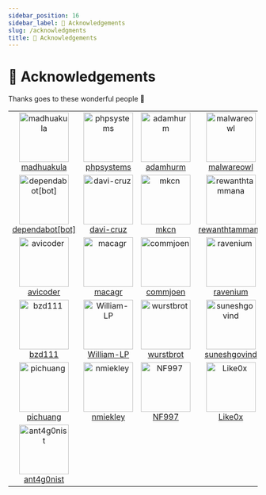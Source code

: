 ```yaml
---
sidebar_position: 16
sidebar_label: 🙏 Acknowledgements
slug: /acknowledgments
title: 🙏 Acknowledgements
---
```


# 🙏 Acknowledgements

Thanks goes to these wonderful people 🎉

<table>
    <tr>
        <td align="center"><a href="https://github.com/madhuakula"><img alt="madhuakula" src="https://avatars.githubusercontent.com/u/6764192?v=4" width="100" /><br />madhuakula</a></td>
        <td align="center"><a href="https://github.com/phpsystems"><img alt="phpsystems" src="https://avatars.githubusercontent.com/u/6594322?v=4" width="100" /><br />phpsystems</a></td>
        <td align="center"><a href="https://github.com/adamhurm"><img alt="adamhurm" src="https://avatars.githubusercontent.com/u/13396996?v=4" width="100" /><br />adamhurm</a></td>
        <td align="center"><a href="https://github.com/malwareowl"><img alt="malwareowl" src="https://avatars.githubusercontent.com/u/44069301?v=4" width="100" /><br />malwareowl</a></td>
        <td align="center"><a href="https://github.com/za"><img alt="za" src="https://avatars.githubusercontent.com/u/409455?v=4" width="100" /><br />za</a></td>
        <td align="center"><a href="https://github.com/0xCardinal"><img alt="0xCardinal" src="https://avatars.githubusercontent.com/u/77858203?v=4" width="100" /><br />0xCardinal</a></td>
    </tr>
    <tr>
        <td align="center"><a href="https://github.com/apps/dependabot"><img alt="dependabot[bot]"src="https://avatars.githubusercontent.com/in/29110?v=4" width="100" /><br />dependabot[bot]</a></td>
        <td align="center"><a href="https://github.com/davi-cruz"><img alt="davi-cruz" src="https://avatars.githubusercontent.com/u/1941328?v=4" width="100" /><br />davi-cruz</a></td>
        <td align="center"><a href="https://github.com/mkcn"><img alt="mkcn" src="https://avatars.githubusercontent.com/u/7307955?v=4" width="100" /><br />mkcn</a></td>
        <td align="center"><a href="https://github.com/rewanthtammana"><img alt="rewanthtammana" src="https://avatars.githubusercontent.com/u/22347290?v=4" width="100" /><br />rewanthtammana</a></td>
        <td align="center"><a href="https://github.com/nayanballa08"><img alt="nayanballa08" src="https://avatars.githubusercontent.com/u/93637007?v=4" width="100" /><br />nayanballa08</a></td>
        <td align="center"><a href="https://github.com/gvoden"><img alt="gvoden" src="https://avatars.githubusercontent.com/u/13051959?v=4" width="100" /><br />gvoden</a></td>
    </tr>
    <tr>
        <td align="center"><a href="https://github.com/avicoder"><img alt="avicoder" src="https://avatars.githubusercontent.com/u/2093260?v=4" width="100" /><br />avicoder</a></td>
        <td align="center"><a href="https://github.com/macagr"><img alt="macagr" src="https://avatars.githubusercontent.com/u/2797772?v=4" width="100" /><br />macagr</a></td>
        <td align="center"><a href="https://github.com/commjoen"><img alt="commjoen" src="https://avatars.githubusercontent.com/u/1457214?v=4" width="100" /><br />commjoen</a></td>
        <td align="center"><a href="https://github.com/ravenium"><img alt="ravenium" src="https://avatars.githubusercontent.com/u/670285?v=4" width="100" /><br />ravenium</a></td>
        <td align="center"><a href="https://github.com/podjackel"><img alt="podjackel" src="https://avatars.githubusercontent.com/u/5067183?v=4" width="100" /><br />podjackel</a></td>
        <td align="center"><a href="https://github.com/hexachordanu"><img alt="hexachordanu" src="https://avatars.githubusercontent.com/u/19929881?v=4" width="100" /><br />hexachordanu</a></td>
    </tr>
    <tr>
        <td align="center"><a href="https://github.com/bzd111"><img alt="bzd111" src="https://avatars.githubusercontent.com/u/18071885?v=4" width="100" /><br />bzd111</a></td>
        <td align="center"><a href="https://github.com/William-LP"><img alt="William-LP" src="https://avatars.githubusercontent.com/u/10053686?v=4" width="100" /><br />William-LP</a></td>
        <td align="center"><a href="https://github.com/wurstbrot"><img alt="wurstbrot" src="https://avatars.githubusercontent.com/u/955192?v=4" width="100" /><br />wurstbrot</a></td>
        <td align="center"><a href="https://github.com/suneshgovind"><img alt="suneshgovind" src="https://avatars.githubusercontent.com/u/7311057?v=4" width="100" /><br />suneshgovind</a></td>
        <td align="center"><a href="https://github.com/SumoSumir"><img alt="SumoSumir" src="https://avatars.githubusercontent.com/u/75212845?v=4" width="100" /><br />SumoSumir</a></td>
        <td align="center"><a href="https://github.com/smoyer64"><img alt="smoyer64" src="https://avatars.githubusercontent.com/u/328333?v=4" width="100" /><br />smoyer64</a></td>
    </tr>
    <tr>
        <td align="center"><a href="https://github.com/pichuang"><img alt="pichuang" src="https://avatars.githubusercontent.com/u/5253671?v=4" width="100" /><br />pichuang</a></td>
        <td align="center"><a href="https://github.com/nmiekley"><img alt="nmiekley" src="https://avatars.githubusercontent.com/u/50100352?v=4" width="100" /><br />nmiekley</a></td>
        <td align="center"><a href="https://github.com/NF997"><img alt="NF997" src="https://avatars.githubusercontent.com/u/23374308?v=4" width="100" /><br />NF997</a></td>
        <td align="center"><a href="https://github.com/Like0x"><img alt="Like0x" src="https://avatars.githubusercontent.com/u/19629138?v=4" width="100" /><br />Like0x</a></td>
        <td align="center"><a href="https://github.com/AmeerAssadi"><img alt="AmeerAssadi" src="https://avatars.githubusercontent.com/u/7712804?v=4" width="100" /><br />AmeerAssadi</a></td>
        <td align="center"><a href="https://github.com/apvarun"><img alt="apvarun" src="https://avatars.githubusercontent.com/u/8411309?v=4" width="100" /><br />apvarun</a></td>
    </tr>
    <tr>
        <td align="center"><a href="https://github.com/ant4g0nist"><img alt="ant4g0nist" src="https://avatars.githubusercontent.com/u/3500559?v=4" width="100" /><br />ant4g0nist</a></td>
    </tr>
</table>
